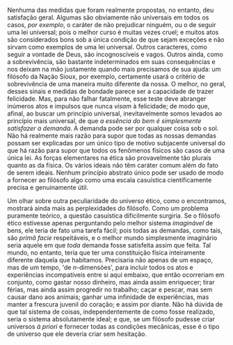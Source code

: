 Nenhuma das medidas que foram realmente propostas, no entanto, deu satisfação geral. Algumas são obviamente não universais em todos os casos, _por exemplo_, o caráter de não prejudicar ninguém, ou o de seguir uma lei universal; pois o melhor curso é muitas vezes cruel; e muitos atos são considerados bons sob a única condição de que sejam exceções e não sirvam como exemplos de uma lei universal. Outros caracteres, como seguir a vontade de Deus, são incognoscíveis e vagos. Outros ainda, como a sobrevivência, são bastante indeterminados em suas consequências e nos deixam na mão justamente quando mais precisamos de sua ajuda: um filósofo da Nação Sioux, por exemplo, certamente usará o critério de sobrevivência de uma maneira muito diferente da nossa. O melhor, no geral, desses sinais e medidas de bondade parece ser a capacidade de trazer felicidade. Mas, para não falhar fatalmente, esse teste deve abranger inúmeros atos e impulsos que nunca _visam_ à felicidade; de modo que, afinal, ao buscar um princípio universal, inevitavelmente somos levados ao princípio mais universal, de que _a essência do bem é simplesmente satisfazer a demanda_. A demanda pode ser por qualquer coisa sob o sol. Não há realmente mais razão para supor que todas as nossas demandas possam ser explicadas por um único tipo de motivo subjacente universal do que há razão para supor que todos os fenômenos físicos são casos de uma única lei. As forças elementares na ética são provavelmente tão plurais quanto as da física. Os vários ideais não têm caráter comum além do fato de serem ideais. Nenhum princípio abstrato único pode ser usado de modo a fornecer ao filósofo algo como uma escala casuística cientificamente precisa e genuinamente útil.

Um olhar sobre outra peculiaridade do universo ético, como o encontramos, mostrará ainda mais as perplexidades do filósofo. Como um problema puramente teórico, a questão casuística dificilmente surgiria. Se o filósofo ético estivesse apenas perguntando pelo melhor sistema _imaginável_ de bens, ele teria de fato uma tarefa fácil; pois todas as demandas, como tais, são _primâ facie_ respeitáveis, e o melhor mundo simplesmente imaginário seria aquele em que _toda_ demanda fosse satisfeita assim que feita. Tal mundo, no entanto, teria que ter uma constituição física inteiramente diferente daquela que habitamos. Precisaria não apenas de um espaço, mas de um tempo, 'de _n_-dimensões', para incluir todos os atos e experiências incompatíveis entre si aqui embaixo, que então ocorreriam em conjunto, como gastar nosso dinheiro, mas ainda assim enriquecer; tirar férias, mas ainda assim progredir no trabalho; caçar e pescar, mas sem causar dano aos animais; ganhar uma infinidade de experiências, mas manter a frescura juvenil do coração; e assim por diante. Não há dúvida de que tal sistema de coisas, independentemente de como fosse realizado, seria o sistema absolutamente ideal; e que, se um filósofo pudesse criar universos _à priori_ e fornecer todas as condições mecânicas, esse é o tipo de universo que ele deveria criar sem hesitação.